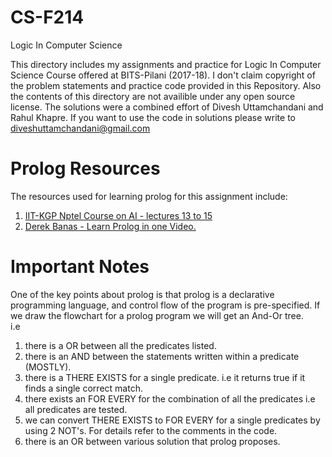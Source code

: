 # CS-F214
Logic In Computer Science

This directory includes my assignments and practice for Logic In Computer Science Course offered at BITS-Pilani (2017-18).
I don't claim copyright of the problem statements and practice code provided in this Repository. Also the contents of this directory are not availible under any open source license. The solutions were a combined effort of Divesh Uttamchandani and Rahul Khapre. If you want to use the code in solutions please write to diveshuttamchandani@gmail.com

# Prolog Resources
The resources used for learning prolog for this assignment include:  
1. [IIT-KGP Nptel Course on AI - lectures 13 to 15](https://www.youtube.com/watch?v=jySpg72Vbc4)
2. [Derek Banas - Learn Prolog in one Video.](https://www.youtube.com/watch?v=SykxWpFwMGs)

# Important Notes
One of the key points about prolog is that prolog is a declarative programming language, and control flow of the program is pre-specified. If we draw the flowchart for a prolog program we will get an And-Or tree.  
i.e
1. there is a OR between all the predicates listed.
2. there is an AND between the statements written within a predicate (MOSTLY).
3. there is a THERE EXISTS for a single predicate. i.e it returns true if it finds a single correct match.
4. there exists an FOR EVERY for the combination of all the predicates i.e all predicates are tested.
5. we can convert THERE EXISTS to FOR EVERY for a single predicates by using 2 NOT's. For details refer to the comments in the code.
6. there is an OR between various solution that prolog proposes.
